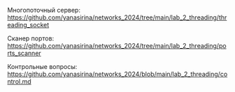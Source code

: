 Многопоточный сервер: https://github.com/yanasirina/networks_2024/tree/main/lab_2_threading/threading_socket

Сканер портов: https://github.com/yanasirina/networks_2024/tree/main/lab_2_threading/ports_scanner

Контрольные вопросы: https://github.com/yanasirina/networks_2024/blob/main/lab_2_threading/control.md

